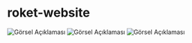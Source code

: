 # roket-website
![Görsel Açıklaması]([https://raw.githubusercontent.com/kullanıcı_adı/repo_adı/branch_adı/images/gorsel.png](https://raw.githubusercontent.com/eminkrky/roket-website/refs/heads/main/screenshot1.png))
![Görsel Açıklaması]([https://raw.githubusercontent.com/kullanıcı_adı/repo_adı/branch_adı/images/gorsel.png](https://raw.githubusercontent.com/eminkrky/roket-website/refs/heads/main/screenshot2.png))
![Görsel Açıklaması]([https://raw.githubusercontent.com/kullanıcı_adı/repo_adı/branch_adı/images/gorsel.png](https://raw.githubusercontent.com/eminkrky/roket-website/refs/heads/main/screenshot3.png))
